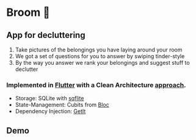 # Broom 🧹

## App for decluttering

1. Take pictures of the belongings you have laying around your room
2. We got a set of questions for you to answer by swiping tinder-style
3. By the way you answer we rank your belongings and suggest stuff to declutter

### Implemented in [Flutter](http://flutter.dev/docs/) with a Clean Architecture [approach](https://resocoder.com/flutter-clean-architecture-tdd/).

- Storage: SQLite with [sqflite](https://pub.dev/packages/sqflite)
- State-Management: Cubits from [Bloc](https://pub.dev/packages/flutter_bloc)
- Dependency Injection: [GetIt](https://pub.dev/packages/get_it)

## Demo